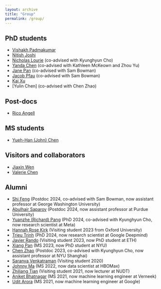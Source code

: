 ```yaml
---
layout: archive
title: "Group"
permalink: /group/
---
```


## PhD students
- [Vishakh Padmakumar](https://vishakhpk.github.io)
- [Nitish Joshi](https://joshinh.github.io/)
- [Nicholas Lourie](https://www.semanticscholar.org/author/Nicholas-Lourie/35219984) (co-advised with Kyunghyun Cho)
- [Yanda Chen](https://yandachen.github.io) (co-advised with Kathleen McKeown and Zhou Yu)
- [Jane Pan](https://janepan9917.github.io) (co-advised with Sam Bowman)
- [Jacob Pfau](https://jacobpfau.com) (co-advised with Sam Bowman)
- [Kai Xu](https://www.linkedin.com/in/kyx)
- [Yulin Chen] (co-advised with Chen Zhao)

## Post-docs
- [Rico Angell](https://people.cs.umass.edu/~rangell/)

## MS students
- [Yueh-Han (John) Chen](http://www.john-chen.cc)

## Visitors and collaborators
- [Jiaxin Wen](https://jiaxin-wen.github.io)
- [Valerie Chen](https://valeriechen.github.io)

## Alumni
- [Shi Feng](https://ihsgnef.github.io) (Postdoc 2024, co-advised with Sam Bowman, now assistant professor at George Washington University)
- [Abulhair Saparov](https://asaparov.org) (Postdoc 2024, now assistant professor at Purdue University)
- [Yuanzhe (Richard) Pang](https://yzpang.github.io) (PhD 2024, co-advised with Kyunghyun Cho, now research scientist at Meta)
- [Hannah Rose Kirk](https://www.hannahrosekirk.com) (Visiting student 2023 from Oxford University)
- [Trieu Trinh](https://scholar.google.com/citations?user=PEjJU54AAAAJ&hl=en) (PhD 2024, now research scientist at Google Deepmind)
- [Javier Rando](https://javirandor.github.io) (Visiting student 2023, now PhD student at ETH)
- [Xiang Pan](https://xiangpan.netlify.app) (MS 2023, now PhD student at NYU)
- [Chen Zhao](http://www.chenz.umiacs.io) (Postdoc 2023, co-advised with Kyunghyun Cho, now assistant professor at NYU Shanghai)
- [Saranya Venkatraman](https://scholar.google.com/citations?user=qrvxwt4AAAAJ&hl=en) (Visiting student 2020)
- [Johnny Ma](http://johnnyma.info) (MS 2022, now data scientist at HBOMax)
- [Zhiliang Tian](https://tianzhiliang.github.io) (Visiting student 2021, now lecturer at NUDT)
- [Aniket Bhatnagar](https://www.linkedin.com/in/aniket-bhatnagar-a323a7117) (MS 2021, now machine learning engineer at Verneek)
- [Udit Arora](https://uditarora.com) (MS 2021, now machine learning engineer at Google)
